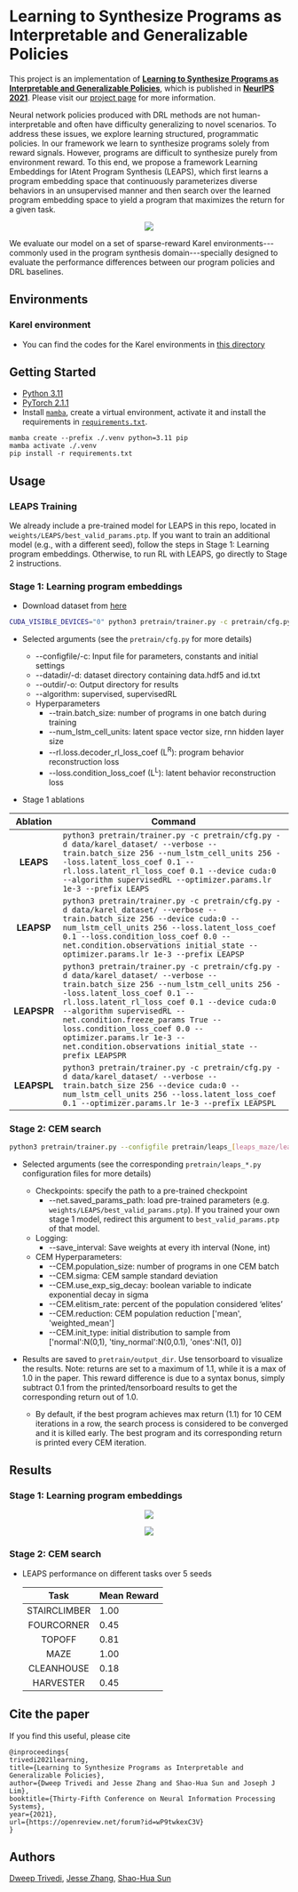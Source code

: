 


# Learning to Synthesize Programs as Interpretable and Generalizable Policies

This project is an implementation of [**Learning to Synthesize Programs as Interpretable and Generalizable Policies**](https://arxiv.org/abs/2108.13643), which is published in [**NeurIPS 2021**](https://neurips.cc/Conferences/2021/). Please visit our [project page](https://clvrai.com/leaps/) for more information.

Neural network policies produced with DRL methods are not human-interpretable and often have difficulty generalizing to novel scenarios. To address these issues, we explore learning structured, programmatic policies. In our framework we learn to synthesize programs solely from reward signals. However, programs are difficult to synthesize purely from environment reward. To this end, we propose a framework Learning Embeddings for lAtent Program Synthesis (LEAPS), which first learns a program embedding space that continuously parameterizes diverse behaviors in an unsupervised manner and then search over the learned program embedding space to yield a program that maximizes the return for a given task.

<p align="center">
    <img src="asset/leaps_model.jpeg"/>
</p>

We evaluate our model on a set of sparse-reward Karel environments---commonly used in the program synthesis domain---specially designed to evaluate the performance differences between our program policies and DRL baselines.

## Environments

### Karel environment
- You can find the codes for the Karel environments in [this directory](./karel_env)

## Getting Started

- [Python 3.11](https://www.python.org/downloads/release/python-3116/)
- [PyTorch 2.1.1](https://pytorch.org/get-started/locally/)
- Install [`mamba`](https://github.com/conda-forge/miniforge), create a virtual environment, activate it and install the requirements in [`requirements.txt`](requirements.txt).

```
mamba create --prefix ./.venv python=3.11 pip
mamba activate ./.venv
pip install -r requirements.txt
```


## Usage

### LEAPS Training
We already include a pre-trained model for LEAPS in this repo, located in `weights/LEAPS/best_valid_params.ptp`. If you want to train an additional model (e.g., with a different seed), follow the steps in Stage 1: Learning program embeddings. Otherwise, to run RL with LEAPS, go directly to Stage 2 instructions.

### Stage 1: Learning program embeddings

- Download dataset from [here](https://drive.google.com/drive/folders/1CM4_1zBAXgztPX6n_D6HmavYujZSfdV4?usp=sharing)

```bash
CUDA_VISIBLE_DEVICES="0" python3 pretrain/trainer.py -c pretrain/cfg.py -d data/karel_dataset/ --verbose --train.batch_size 256 --num_lstm_cell_units 256 --loss.latent_loss_coef 0.1 --rl.loss.latent_rl_loss_coef 0.1 --device cuda:0 --algorithm supervisedRL --optimizer.params.lr 1e-3 --prefix LEAPS
```

- Selected arguments (see the `pretrain/cfg.py` for more details)
    - --configfile/-c: Input file for parameters, constants and initial settings
    - --datadir/-d: dataset directory containing data.hdf5 and id.txt
    - --outdir/-o: Output directory for results
    - --algorithm: supervised, supervisedRL
    - Hyperparameters
        - --train.batch_size: number of programs in one batch during training
        - --num_lstm_cell_units: latent space vector size, rnn hidden layer size
        - --rl.loss.decoder_rl_loss_coef (L<sup>R</sup>): program behavior reconstruction loss
        - --loss.condition_loss_coef (L<sup>L</sup>): latent behavior reconstruction loss
        
- Stage 1 ablations

| Ablation    | Command |
| :--------:  | ---------------------------------------- |
| **LEAPS**   | ```python3 pretrain/trainer.py -c pretrain/cfg.py -d data/karel_dataset/ --verbose --train.batch_size 256 --num_lstm_cell_units 256 --loss.latent_loss_coef 0.1 --rl.loss.latent_rl_loss_coef 0.1 --device cuda:0 --algorithm supervisedRL --optimizer.params.lr 1e-3 --prefix LEAPS``` |
| **LEAPSP**  | ```python3 pretrain/trainer.py -c pretrain/cfg.py -d data/karel_dataset/ --verbose --train.batch_size 256 --device cuda:0 --num_lstm_cell_units 256 --loss.latent_loss_coef 0.1 --loss.condition_loss_coef 0.0 --net.condition.observations initial_state --optimizer.params.lr 1e-3 --prefix LEAPSP``` |
| **LEAPSPR** | ```python3 pretrain/trainer.py -c pretrain/cfg.py -d data/karel_dataset/ --verbose --train.batch_size 256 --num_lstm_cell_units 256 --loss.latent_loss_coef 0.1 --rl.loss.latent_rl_loss_coef 0.1 --device cuda:0 --algorithm supervisedRL --net.condition.freeze_params True --loss.condition_loss_coef 0.0 --optimizer.params.lr 1e-3 --net.condition.observations initial_state --prefix LEAPSPR``` |
| **LEAPSPL** | ```python3 pretrain/trainer.py -c pretrain/cfg.py -d data/karel_dataset/ --verbose --train.batch_size 256 --device cuda:0 --num_lstm_cell_units 256 --loss.latent_loss_coef 0.1 --optimizer.params.lr 1e-3 --prefix LEAPSPL``` |


### Stage 2: CEM search
```bash
python3 pretrain/trainer.py --configfile pretrain/leaps_[leaps_maze/leaps_stairclimber/leaps_topoff/leaps_harvester/leaps_fourcorners/leaps_cleanhouse].py --net.saved_params_path weights/LEAPS/best_valid_params.ptp --save_interval 10 --seed [SEED]
```

- Selected arguments (see the corresponding `pretrain/leaps_*.py` configuration files for more details)
    - Checkpoints: specify the path to a pre-trained checkpoint
        - --net.saved_params_path: load pre-trained parameters (e.g. `weights/LEAPS/best_valid_params.ptp`). If you trained your own stage 1 model, redirect this argument to `best_valid_params.ptp` of that model.
    - Logging:            
        - --save_interval: Save weights at every ith interval (None, int)
    - CEM Hyperparameters:
        - --CEM.population_size: number of programs in one CEM batch
        - --CEM.sigma: CEM sample standard deviation 
        - --CEM.use_exp_sig_decay: boolean variable to indicate exponential decay in sigma
        - --CEM.elitism_rate: percent of the population considered ‘elites’
        - --CEM.reduction: CEM population reduction ['mean', 'weighted_mean']
        - --CEM.init_type: initial distribution to sample from ['normal':N(0,1), 'tiny_normal':N(0,0.1), 'ones':N(1, 0)]

- Results are saved to `pretrain/output_dir`. Use tensorboard to visualize the results. Note: returns are set to a maximum of 1.1, while it is a max of 1.0 in the paper. This reward difference is due to a syntax bonus, simply subtract 0.1 from the printed/tensorboard results to get the corresponding return out of 1.0.
    - By default, if the best program achieves max return (1.1) for 10 CEM iterations in a row, the search process is considered to be converged and it is killed early. The best program and its corresponding return is printed every CEM iteration.
        
## Results

### Stage 1: Learning program embeddings

<p align="center">
    <img src="asset/leaps_acc_P.PNG"/>
</p>

<p align="center">
    <img src="asset/leaps_acc_L.PNG"/>
</p>

### Stage 2: CEM search
- LEAPS performance on different tasks over 5 seeds

    | Task         | Mean Reward |
    | :----------: | ----------- |
    | STAIRCLIMBER |   1.00      |
    | FOURCORNER   |   0.45      |
    | TOPOFF       |   0.81      |
    | MAZE         |   1.00      |
    | CLEANHOUSE   |   0.18      |
    | HARVESTER    |   0.45      |


## Cite the paper

If you find this useful, please cite

```
@inproceedings{
trivedi2021learning,
title={Learning to Synthesize Programs as Interpretable and Generalizable Policies},
author={Dweep Trivedi and Jesse Zhang and Shao-Hua Sun and Joseph J Lim},
booktitle={Thirty-Fifth Conference on Neural Information Processing Systems},
year={2021},
url={https://openreview.net/forum?id=wP9twkexC3V}
}
```

## Authors

[Dweep Trivedi](https://dweeptrivedi.github.io/), [Jesse Zhang](https://jesbu1.github.io/), [Shao-Hua Sun](https://shaohua0116.github.io/)
